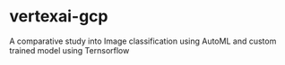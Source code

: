 # vertexai-gcp
A comparative study into Image classification using AutoML and custom trained model using Ternsorflow

